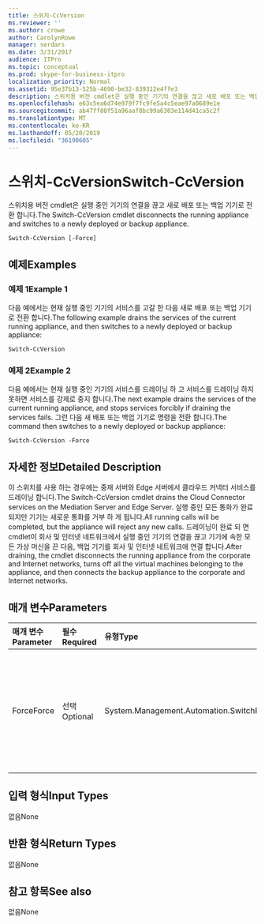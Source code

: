 ```yaml
---
title: 스위치-CcVersion
ms.reviewer: ''
ms.author: crowe
author: CarolynRowe
manager: serdars
ms.date: 3/31/2017
audience: ITPro
ms.topic: conceptual
ms.prod: skype-for-business-itpro
localization_priority: Normal
ms.assetid: 95e37b13-525b-4690-be32-839312e4ffe3
description: 스위치용 버전 cmdlet은 실행 중인 기기의 연결을 끊고 새로 배포 또는 백업 기기로 전환 합니다.
ms.openlocfilehash: e63c5ea6d74e979f7fc9fe5a4c5eae97a0689e1e
ms.sourcegitcommit: ab47ff88f51a96aaf8bc99a6303e114d41ca5c2f
ms.translationtype: MT
ms.contentlocale: ko-KR
ms.lasthandoff: 05/20/2019
ms.locfileid: "36190605"
---
```

# <a name="switch-ccversion"></a><span data-ttu-id="713ef-103">스위치-CcVersion</span><span class="sxs-lookup"><span data-stu-id="713ef-103">Switch-CcVersion</span></span>
 
<span data-ttu-id="713ef-104">스위치용 버전 cmdlet은 실행 중인 기기의 연결을 끊고 새로 배포 또는 백업 기기로 전환 합니다.</span><span class="sxs-lookup"><span data-stu-id="713ef-104">The Switch-CcVersion cmdlet disconnects the running appliance and switches to a newly deployed or backup appliance.</span></span> 
  
```
Switch-CcVersion [-Force]
```

## <a name="examples"></a><span data-ttu-id="713ef-105">예제</span><span class="sxs-lookup"><span data-stu-id="713ef-105">Examples</span></span>
<span data-ttu-id="713ef-106"><a name="Examples"> </a></span><span class="sxs-lookup"><span data-stu-id="713ef-106"></span></span>

### <a name="example-1"></a><span data-ttu-id="713ef-107">예제 1</span><span class="sxs-lookup"><span data-stu-id="713ef-107">Example 1</span></span>

<span data-ttu-id="713ef-108">다음 예에서는 현재 실행 중인 기기의 서비스를 고갈 한 다음 새로 배포 또는 백업 기기로 전환 합니다.</span><span class="sxs-lookup"><span data-stu-id="713ef-108">The following example drains the services of the current running appliance, and then switches to a newly deployed or backup appliance:</span></span>
  
```
Switch-CcVersion
```

### <a name="example-2"></a><span data-ttu-id="713ef-109">예제 2</span><span class="sxs-lookup"><span data-stu-id="713ef-109">Example 2</span></span>

<span data-ttu-id="713ef-110">다음 예에서는 현재 실행 중인 기기의 서비스를 드레이닝 하 고 서비스를 드레이닝 하지 못하면 서비스를 강제로 중지 합니다.</span><span class="sxs-lookup"><span data-stu-id="713ef-110">The next example drains the services of the current running appliance, and stops services forcibly if draining the services fails.</span></span> <span data-ttu-id="713ef-111">그런 다음 새 배포 또는 백업 기기로 명령을 전환 합니다.</span><span class="sxs-lookup"><span data-stu-id="713ef-111">The command then switches to a newly deployed or backup appliance:</span></span>
  
```
Switch-CcVersion -Force
```

## <a name="detailed-description"></a><span data-ttu-id="713ef-112">자세한 정보</span><span class="sxs-lookup"><span data-stu-id="713ef-112">Detailed Description</span></span>
<span data-ttu-id="713ef-113"><a name="DetailedDescription"> </a></span><span class="sxs-lookup"><span data-stu-id="713ef-113"></span></span>

<span data-ttu-id="713ef-114">이 스위치를 사용 하는 경우에는 중재 서버와 Edge 서버에서 클라우드 커넥터 서비스를 드레이닝 합니다.</span><span class="sxs-lookup"><span data-stu-id="713ef-114">The Switch-CcVersion cmdlet drains the Cloud Connector services on the Mediation Server and Edge Server.</span></span> <span data-ttu-id="713ef-115">실행 중인 모든 통화가 완료 되지만 기기는 새로운 통화를 거부 하 게 됩니다.</span><span class="sxs-lookup"><span data-stu-id="713ef-115">All running calls will be completed, but the appliance will reject any new calls.</span></span> <span data-ttu-id="713ef-116">드레이닝이 완료 되 면 cmdlet이 회사 및 인터넷 네트워크에서 실행 중인 기기의 연결을 끊고 기기에 속한 모든 가상 머신을 끈 다음, 백업 기기를 회사 및 인터넷 네트워크에 연결 합니다.</span><span class="sxs-lookup"><span data-stu-id="713ef-116">After draining, the cmdlet disconnects the running appliance from the corporate and Internet networks, turns off all the virtual machines belonging to the appliance, and then connects the backup appliance to the corporate and Internet networks.</span></span>
  
## <a name="parameters"></a><span data-ttu-id="713ef-117">매개 변수</span><span class="sxs-lookup"><span data-stu-id="713ef-117">Parameters</span></span>
<span data-ttu-id="713ef-118"><a name="DetailedDescription"> </a></span><span class="sxs-lookup"><span data-stu-id="713ef-118"></span></span>

|<span data-ttu-id="713ef-119">**매개 변수**</span><span class="sxs-lookup"><span data-stu-id="713ef-119">**Parameter**</span></span>|<span data-ttu-id="713ef-120">**필수**</span><span class="sxs-lookup"><span data-stu-id="713ef-120">**Required**</span></span>|<span data-ttu-id="713ef-121">**유형**</span><span class="sxs-lookup"><span data-stu-id="713ef-121">**Type**</span></span>|<span data-ttu-id="713ef-122">**설명**</span><span class="sxs-lookup"><span data-stu-id="713ef-122">**Description**</span></span>|
|:-----|:-----|:-----|:-----|
| <span data-ttu-id="713ef-123">Force</span><span class="sxs-lookup"><span data-stu-id="713ef-123">Force</span></span> <br/> | <span data-ttu-id="713ef-124">선택</span><span class="sxs-lookup"><span data-stu-id="713ef-124">Optional</span></span> <br/> |<span data-ttu-id="713ef-125">System.Management.Automation.SwitchParameter</span><span class="sxs-lookup"><span data-stu-id="713ef-125">System.Management.Automation.SwitchParameter</span></span>  <br/> | <span data-ttu-id="713ef-126">서비스 드레이닝이 실패 하는 경우 서비스를 강제로 중지 합니다.</span><span class="sxs-lookup"><span data-stu-id="713ef-126">Stops services forcibly if draining the services fails.</span></span> <br/> |
   
## <a name="input-types"></a><span data-ttu-id="713ef-127">입력 형식</span><span class="sxs-lookup"><span data-stu-id="713ef-127">Input Types</span></span>
<span data-ttu-id="713ef-128"><a name="InputTypes"> </a></span><span class="sxs-lookup"><span data-stu-id="713ef-128"></span></span>

<span data-ttu-id="713ef-129">없음</span><span class="sxs-lookup"><span data-stu-id="713ef-129">None</span></span>
  
## <a name="return-types"></a><span data-ttu-id="713ef-130">반환 형식</span><span class="sxs-lookup"><span data-stu-id="713ef-130">Return Types</span></span>
<span data-ttu-id="713ef-131"><a name="ReturnTypes"> </a></span><span class="sxs-lookup"><span data-stu-id="713ef-131"></span></span>

<span data-ttu-id="713ef-132">없음</span><span class="sxs-lookup"><span data-stu-id="713ef-132">None</span></span>
  
## <a name="see-also"></a><span data-ttu-id="713ef-133">참고 항목</span><span class="sxs-lookup"><span data-stu-id="713ef-133">See also</span></span>
<span data-ttu-id="713ef-134"><a name="ReturnTypes"> </a></span><span class="sxs-lookup"><span data-stu-id="713ef-134"></span></span>

<span data-ttu-id="713ef-135">없음</span><span class="sxs-lookup"><span data-stu-id="713ef-135">None</span></span>
  


